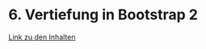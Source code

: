 # 6. Vertiefung in Bootstrap 2

[Link zu den Inhalten](https://jantiegges.github.io/starcode_web_development_course_website/docs/vertiefung-in-bootstrap-2/)
